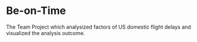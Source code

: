 # Be-on-Time
The Team Project which analysized factors of US domestic flight delays and visualized the analysis outcome.
